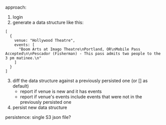 approach:

1. login
2. generate a data structure like this:

```
[
  {
    venue: "Hollywood Theatre",
    events: [
      "Boom Arts at Imago Theatre\nPortland, OR\nMobile Pass Accepted\n\nPescador (Fisherman) - This pass admits two people to the 3 pm matinee.\n"
    ]
  }
]
```

3. diff the data structure against a previously persisted one (or [] as default)
   - report if venue is new and it has events
   - report if venue's events include events that were not in the previously persisted one
5. persist new data structure

persistence: single S3 json file?
